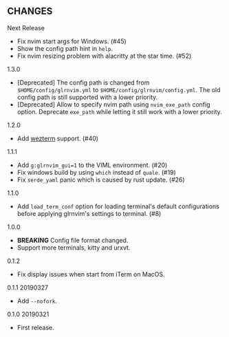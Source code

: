 CHANGES
--------

Next Release

- Fix nvim start args for Windows. (#45)
- Show the config path hint in `help`.
- Fix nvim resizing problem with alacritty at the star time. (#52)

1.3.0

- [Deprecated] The config path is changed from `$HOME/config/glrnvim.yml` to `$HOME/config/glrnvim/config.yml`. The old config path is still supported with a lower priority.
- [Deprecated] Allow to specify nvim path using `nvim_exe_path` config option. Deprecate `exe_path` while letting it still work with a lower priority.

1.2.0

- Add [wezterm](https://wezfurlong.org/wezterm/) support. (#40)

1.1.1

- Add `g:glrnvim_gui=1` to the VIML environment. (#20)
- Fix windows build by using `which` instead of `quale`. (#19)
- Fix `serde_yaml` panic which is caused by rust update. (#26)

1.1.0

- Add `load_term_conf` option for loading terminal's default configurations before applying glrnvim's settings to terminal. (#8)

1.0.0

- **BREAKING** Config file format changed.
- Support more terminals, kitty and urxvt.

0.1.2

- Fix display issues when start from iTerm on MacOS.

0.1.1 20190327

- Add `--nofork`.


0.1.0 20190321

- First release.
